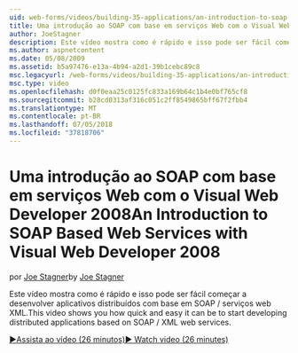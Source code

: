 ```yaml
---
uid: web-forms/videos/building-35-applications/an-introduction-to-soap-based-web-services-with-visual-web-developer-2008
title: Uma introdução ao SOAP com base em serviços Web com o Visual Web Developer 2008 | Microsoft Docs
author: JoeStagner
description: Este vídeo mostra como é rápido e isso pode ser fácil começar a desenvolver aplicativos distribuídos com base em SOAP / serviços web XML.
ms.author: aspnetcontent
ms.date: 05/08/2009
ms.assetid: b5a97476-e13a-4b94-a2d1-39b1cebc89c8
msc.legacyurl: /web-forms/videos/building-35-applications/an-introduction-to-soap-based-web-services-with-visual-web-developer-2008
msc.type: video
ms.openlocfilehash: d0f0eaa25c0125fc833a169b64c1b4e0bf765cf8
ms.sourcegitcommit: b28cd0313af316c051c2ff8549865bff67f2fbb4
ms.translationtype: MT
ms.contentlocale: pt-BR
ms.lasthandoff: 07/05/2018
ms.locfileid: "37818706"
---
```

<a name="an-introduction-to-soap-based-web-services-with-visual-web-developer-2008"></a><span data-ttu-id="1ded7-103">Uma introdução ao SOAP com base em serviços Web com o Visual Web Developer 2008</span><span class="sxs-lookup"><span data-stu-id="1ded7-103">An Introduction to SOAP Based Web Services with Visual Web Developer 2008</span></span>
====================
<span data-ttu-id="1ded7-104">por [Joe Stagner](https://github.com/JoeStagner)</span><span class="sxs-lookup"><span data-stu-id="1ded7-104">by [Joe Stagner](https://github.com/JoeStagner)</span></span>

<span data-ttu-id="1ded7-105">Este vídeo mostra como é rápido e isso pode ser fácil começar a desenvolver aplicativos distribuídos com base em SOAP / serviços web XML.</span><span class="sxs-lookup"><span data-stu-id="1ded7-105">This video shows you how quick and easy it can be to start developing distributed applications based on SOAP / XML web services.</span></span>

[<span data-ttu-id="1ded7-106">&#9654;Assista ao vídeo (26 minutos)</span><span class="sxs-lookup"><span data-stu-id="1ded7-106">&#9654; Watch video (26 minutes)</span></span>](https://channel9.msdn.com/Blogs/ASP-NET-Site-Videos/an-introduction-to-soap-based-web-services-with-visual-web-developer-2008)
